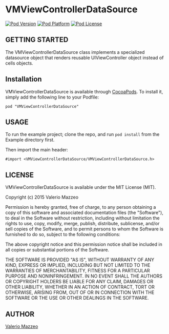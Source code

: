 # VMViewControllerDataSource

[![Pod Version](http://img.shields.io/cocoapods/v/VMViewControllerDataSource.svg?style=flat)]()
[![Pod Platform](http://img.shields.io/cocoapods/p/VMViewControllerDataSource.svg?style=flat)]()
[![Pod License](http://img.shields.io/cocoapods/l/VMViewControllerDataSource.svg?style=flat)](http://opensource.org/licenses/MIT)

## GETTING STARTED

The VMViewControllerDataSource class implements a specialized datasource object that renders reusable UIViewController object instead of cells objects.

## Installation

VMViewControllerDataSource is available through [CocoaPods](http://cocoapods.org). To install
it, simply add the following line to your Podfile:

    pod "VMViewControllerDataSource"
    
## USAGE

To run the example project; clone the repo, and run `pod install` from the Example directory first.

Then import the main header:

```
#import <VMViewControllerDataSource/VMViewControllerDataSource.h>
```

## LICENSE

VMViewControllerDataSource is available under the MIT License (MIT).

Copyright (c) 2015 Valerio Mazzeo

Permission is hereby granted, free of charge, to any person obtaining a copy
of this software and associated documentation files (the "Software"), to deal
in the Software without restriction, including without limitation the rights
to use, copy, modify, merge, publish, distribute, sublicense, and/or sell
copies of the Software, and to permit persons to whom the Software is
furnished to do so, subject to the following conditions:

The above copyright notice and this permission notice shall be included in
all copies or substantial portions of the Software.

THE SOFTWARE IS PROVIDED "AS IS", WITHOUT WARRANTY OF ANY KIND, EXPRESS OR
IMPLIED, INCLUDING BUT NOT LIMITED TO THE WARRANTIES OF MERCHANTABILITY,
FITNESS FOR A PARTICULAR PURPOSE AND NONINFRINGEMENT. IN NO EVENT SHALL THE
AUTHORS OR COPYRIGHT HOLDERS BE LIABLE FOR ANY CLAIM, DAMAGES OR OTHER
LIABILITY, WHETHER IN AN ACTION OF CONTRACT, TORT OR OTHERWISE, ARISING FROM,
OUT OF OR IN CONNECTION WITH THE SOFTWARE OR THE USE OR OTHER DEALINGS IN
THE SOFTWARE.

## AUTHOR

[Valerio Mazzeo](https://twitter.com/valeriomazzeo)